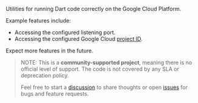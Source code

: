 <!--
[![pub package](https://img.shields.io/pub/v/gcp.svg)](https://pub.dev/packages/gcp)
[![package publisher](https://img.shields.io/pub/publisher/gcp.svg)](https://pub.dev/packages/gcp/publisher)
-->

Utilities for running Dart code correctly on the Google Cloud Platform.

Example features include:

- Accessing the configured listening port.
- Accessing the configured Google Cloud [project ID].

Expect more features in the future.

> NOTE: This is a **community-supported project**, meaning there is no official
> level of support. The code is not covered by any SLA or deprecation policy.
>
> Feel free to start a [discussion] to share thoughts or open [issues] for bugs
> and feature requests.

[project id]:
  https://cloud.google.com/resource-manager/docs/creating-managing-projects#identifying_projects
[issues]: https://github.com/GoogleCloudPlatform/functions-framework-dart/issues
[discussion]:
  https://github.com/GoogleCloudPlatform/functions-framework-dart/discussions
